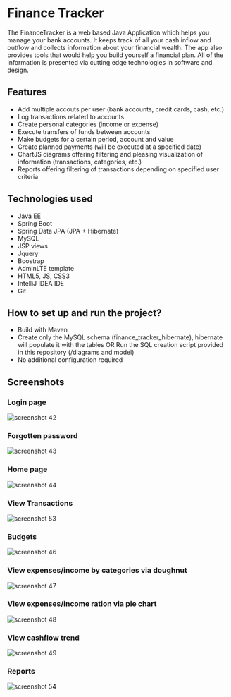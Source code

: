 # Finance Tracker

The FinanceTracker is a web based Java Application which helps you manage your bank accounts. It keeps track of all your cash inflow and outflow and collects information about your financial wealth. The app also provides tools that would help you build yourself a financial plan. All of the information is presented via cutting edge technologies in software and design.

## Features

* Add multiple accouts per user (bank accounts, credit cards, cash, etc.)
* Log transactions related to accounts
* Create personal categories (income or expense)
* Execute transfers of funds between accounts
* Make budgets for a certain period, account and value
* Create planned payments (will be executed at a specified date)
* ChartJS diagrams offering filtering and pleasing visualization of information (transactions, categories, etc.)
* Reports offering filtering of transactions depending on specified user criteria

## Technologies used

* Java EE
* Spring Boot
* Spring Data JPA (JPA + Hibernate)
* MySQL
* JSP views
* Jquery
* Boostrap
* AdminLTE template
* HTML5, JS, CSS3
* IntelliJ IDEA IDE
* Git

## How to set up and run the project?

* Build with Maven
* Create only the MySQL schema (finance_tracker_hibernate), hibernate will populate it with the tables 
  OR
  Run the SQL creation script provided in this repository (/diagrams and model)
* No additional configuration required

## Screenshots

### Login page
![screenshot 42](https://user-images.githubusercontent.com/13378612/34904839-82fdfe16-f856-11e7-8077-0c7d774fb06a.png)

### Forgotten password
![screenshot 43](https://user-images.githubusercontent.com/13378612/34904840-854883d0-f856-11e7-946c-c929105c21d7.png)

### Home page
![screenshot 44](https://user-images.githubusercontent.com/13378612/34904841-87764b6a-f856-11e7-8c9a-fa40c7c81ac6.png)

### View Transactions
![screenshot 53](https://user-images.githubusercontent.com/13378612/34910796-112a8fe2-f8c5-11e7-9c60-73a3b86346d6.png)

### Budgets
![screenshot 46](https://user-images.githubusercontent.com/13378612/34904847-8ba9c3ec-f856-11e7-9eef-3e53b81623e3.png)

### View expenses/income by categories via doughnut
![screenshot 47](https://user-images.githubusercontent.com/13378612/34904848-8d22ac98-f856-11e7-9db0-3ae02623ff97.png)

### View expenses/income ration via pie chart
![screenshot 48](https://user-images.githubusercontent.com/13378612/34904849-8e2fd7aa-f856-11e7-9c31-77486ee61fbd.png)

### View cashflow trend
![screenshot 49](https://user-images.githubusercontent.com/13378612/34904850-8f8e5888-f856-11e7-9515-26edaa6a2c2d.png)

### Reports
![screenshot 54](https://user-images.githubusercontent.com/13378612/34910795-110f18d4-f8c5-11e7-9495-a95aeffc208b.png)


